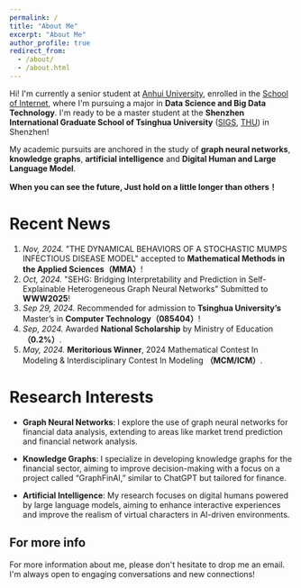 ```yaml
---
permalink: /
title: "About Me"
excerpt: "About Me"
author_profile: true
redirect_from: 
  - /about/
  - /about.html
---
```


Hi! I'm currently a senior student at [Anhui University](https://www.ahu.edu.cn/), enrolled in the [School of Internet](https://si.ahu.edu.cn/), where I'm pursuing a major in **Data Science and Big Data Technology**. I'm ready to be a master student at the **Shenzhen International Graduate School of Tsinghua University** ([SIGS](https://www.sigs.tsinghua.edu.cn/), [THU](https://www.tsinghua.edu.cn/)) in Shenzhen!

My academic pursuits are anchored in the study of **graph neural networks**, **knowledge graphs**, **artificial intelligence** and **Digital Human and Large Language Model**. 

**When you can see the future, Just hold on a little longer than others！**

Recent News
======
1. *Nov, 2024.* "THE DYNAMICAL BEHAVIORS OF A STOCHASTIC MUMPS INFECTIOUS DISEASE MODEL" accepted to **Mathematical Methods in the Applied Sciences（MMA）**!
2. *Oct, 2024.* "SEHG: Bridging Interpretability and Prediction in Self-Explainable Heterogeneous Graph Neural Networks" Submitted to **WWW2025**!
3. *Sep 29, 2024.* Recommended for admission to **Tsinghua University’s** Master’s in **Computer Technology（085404）**!
4. *Sep, 2024.* Awarded **National Scholarship** by Ministry of Education **（0.2%）**.
5. *May, 2024.* **Meritorious Winner**, 2024 Mathematical Contest In Modeling & Interdisciplinary Contest In Modeling **（MCM/ICM）**.
<!-- 6. *Nov, 2023.* **National Second Prize**, ChinaUndergraduate Mathematical Contest in Modelling（CUMCM）. -->
<!-- 7. *Oct, 2023.* Awarded **National Scholarship** by Ministry of Education（0.2%）. -->

Research Interests
======
- **Graph Neural Networks**: I explore the use of graph neural networks for financial data analysis, extending to areas like market trend prediction and financial network analysis.

- **Knowledge Graphs**: I specialize in developing knowledge graphs for the financial sector, aiming to improve decision-making with a focus on a project called “GraphFinAl,” similar to ChatGPT but tailored for finance.

- **Artificial Intelligence**: My research focuses on digital humans powered by large language models, aiming to enhance interactive experiences and improve the realism of virtual characters in AI-driven environments.

For more info
------
For more information about me, please don't hesitate to drop me an email. I'm always open to engaging conversations and new connections!
